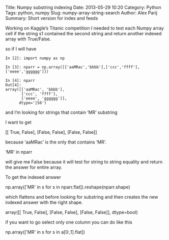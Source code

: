 Title: Numpy substring indexing
Date: 2013-05-29 10:20
Category: Python
Tags: python, numpy
Slug: numpy-array-string-search
Author: Alex Parij
Summary: Short version for index and feeds

Working on Kaggle’s Titanic competition I needed to test each Numpy array cell if the string  s1 contained the second string and return another indexed array with True/False.

so if I will have

    In [2]: import numpy as np
    
    In [3]: nparr = np.array([['aaMRac','bbbb'],['ccc','ffff'],['eeee','gggggg']])
    
    In [4]: nparr
    Out[4]: 
    array([['aaMRac', 'bbbb'],
           ['ccc', 'ffff'],
           ['eeee', 'gggggg']], 
          dtype='|S6')

and I’m looking for strings that contain ‘MR’ substring

I want to get

[[ True, False],
[False, False],
[False, False]]

because ‘aaMRac’  is the only that contains ‘MR’.

‘MR’ in nparr

will give me False because it will test for string to string equality and return the answer for entire array.

To get the indexed answer

np.array(['MR' in s for s in nparr.flat]).reshape(nparr.shape)

which flattens and before looking for substring and then creates the new indexed answer with the right shape.

array([[ True, False],
[False, False],
[False, False]], dtype=bool)

 

if you want to go select only one column  you can do like this

np.array(['MR' in s for s in a[0:,1].flat])
